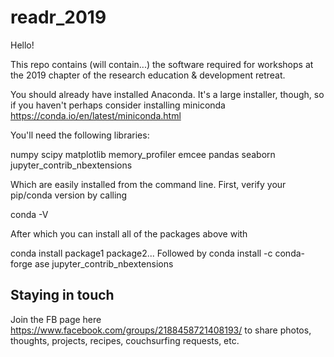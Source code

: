# readr_2019
Hello!

This repo contains (will contain...) the software required for workshops at the 2019 chapter of the research education & development retreat.



You should already have installed Anaconda. It's a large installer, though, so if you haven't perhaps consider installing miniconda https://conda.io/en/latest/miniconda.html


You'll need the following libraries:

numpy
scipy
matplotlib
memory_profiler
emcee
pandas
seaborn
jupyter_contrib_nbextensions

Which are easily installed from the command line. First, verify your pip/conda version by calling

conda -V

After which you can install all of the packages above with

conda install package1 package2...
Followed by
conda install -c conda-forge ase jupyter_contrib_nbextensions


## Staying in touch

Join the FB page here https://www.facebook.com/groups/2188458721408193/ to share photos, thoughts, projects, recipes, couchsurfing requests, etc.
